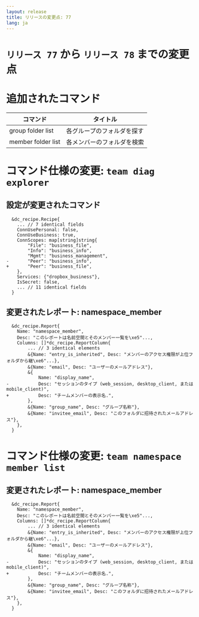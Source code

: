 ```yaml
---
layout: release
title: リリースの変更点: 77
lang: ja
---
```


# `リリース 77` から `リリース 78` までの変更点

# 追加されたコマンド


| コマンド           | タイトル                   |
|--------------------|----------------------------|
| group folder list  | 各グループのフォルダを探す |
| member folder list | 各メンバーのフォルダを検索 |



# コマンド仕様の変更: `team diag explorer`



## 設定が変更されたコマンド


```
  &dc_recipe.Recipe{
  	... // 7 identical fields
  	ConnUsePersonal: false,
  	ConnUseBusiness: true,
  	ConnScopes: map[string]string{
  		"File": "business_file",
  		"Info": "business_info",
  		"Mgmt": "business_management",
- 		"Peer": "business_info",
+ 		"Peer": "business_file",
  	},
  	Services: {"dropbox_business"},
  	IsSecret: false,
  	... // 11 identical fields
  }
```

## 変更されたレポート: namespace_member

```
  &dc_recipe.Report{
  	Name: "namespace_member",
  	Desc: "このレポートは名前空間とそのメンバー一覧を\xe5"...,
  	Columns: []*dc_recipe.ReportColumn{
  		... // 3 identical elements
  		&{Name: "entry_is_inherited", Desc: "メンバーのアクセス権限が上位フォルダから継\xe6"...},
  		&{Name: "email", Desc: "ユーザーのメールアドレス"},
  		&{
  			Name: "display_name",
- 			Desc: "セッションのタイプ (web_session, desktop_client, または mobile_client)",
+ 			Desc: "チームメンバーの表示名.",
  		},
  		&{Name: "group_name", Desc: "グループ名称"},
  		&{Name: "invitee_email", Desc: "このフォルダに招待されたメールアドレス"},
  	},
  }
```
# コマンド仕様の変更: `team namespace member list`



## 変更されたレポート: namespace_member

```
  &dc_recipe.Report{
  	Name: "namespace_member",
  	Desc: "このレポートは名前空間とそのメンバー一覧を\xe5"...,
  	Columns: []*dc_recipe.ReportColumn{
  		... // 3 identical elements
  		&{Name: "entry_is_inherited", Desc: "メンバーのアクセス権限が上位フォルダから継\xe6"...},
  		&{Name: "email", Desc: "ユーザーのメールアドレス"},
  		&{
  			Name: "display_name",
- 			Desc: "セッションのタイプ (web_session, desktop_client, または mobile_client)",
+ 			Desc: "チームメンバーの表示名.",
  		},
  		&{Name: "group_name", Desc: "グループ名称"},
  		&{Name: "invitee_email", Desc: "このフォルダに招待されたメールアドレス"},
  	},
  }
```

